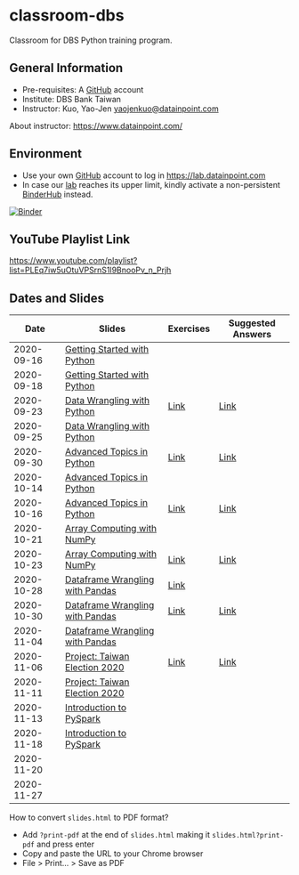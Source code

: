# classroom-dbs

Classroom for DBS Python training program.

## General Information

- Pre-requisites: A [GitHub](https://github.com/) account
- Institute: DBS Bank Taiwan
- Instructor: Kuo, Yao-Jen <yaojenkuo@datainpoint.com>

About instructor: <https://www.datainpoint.com/>

## Environment

- Use your own [GitHub](https://github.com/) account to log in <https://lab.datainpoint.com>
- In case our [lab](https://lab.datainpoint.com) reaches its upper limit, kindly activate a non-persistent [BinderHub](https://mybinder.org/v2/gh/datainpoint/data-science-binder/vanilla-python-3-8-5) instead.

[![Binder](https://mybinder.org/badge_logo.svg)](https://mybinder.org/v2/gh/datainpoint/data-science-binder/vanilla-python-3-8-5)

## YouTube Playlist Link

<https://www.youtube.com/playlist?list=PLEq7iw5uOtuVPSrnS1l9BnooPv_n_Prjh>

## Dates and Slides

|Date|Slides|Exercises|Suggested Answers|
|----|------|---------|-----------------|
|2020-09-16|[Getting Started with Python](https://datainpoint.github.io/classroom-dbs/01-getting-started-with-python.slides.html)|||
|2020-09-18|[Getting Started with Python](https://datainpoint.github.io/classroom-dbs/01-getting-started-with-python.slides.html)|||
|2020-09-23|[Data Wrangling with Python](https://datainpoint.github.io/classroom-dbs/02-data-wrangling-with-python.slides.html)|[Link](https://lab.datainpoint.com/hub/user-redirect/git-pull?repo=https%3A%2F%2Fgithub.com%2Fdatainpoint%2Fsuggested-answer-getting-started-with-python&urlpath=tree%2Fsuggested-answer-getting-started-with-python%2Fexercises.ipynb&branch=master)|[Link](https://lab.datainpoint.com/hub/user-redirect/git-pull?repo=https%3A%2F%2Fgithub.com%2Fdatainpoint%2Fsuggested-answer-getting-started-with-python&urlpath=tree%2Fsuggested-answer-getting-started-with-python%2Fsuggested_answers.ipynb&branch=master)|
|2020-09-25|[Data Wrangling with Python](https://datainpoint.github.io/classroom-dbs/02-data-wrangling-with-python.slides.html)|||
|2020-09-30|[Advanced Topics in Python](https://datainpoint.github.io/classroom-dbs/03-advanced-topics-in-python.slides.html)|[Link](https://lab.datainpoint.com/hub/user-redirect/git-pull?repo=https%3A%2F%2Fgithub.com%2Fdatainpoint%2Fsuggested-answer-data-wrangling-with-python&urlpath=tree%2Fsuggested-answer-data-wrangling-with-python%2Fexercises.ipynb&branch=master)|[Link](https://lab.datainpoint.com/hub/user-redirect/git-pull?repo=https%3A%2F%2Fgithub.com%2Fdatainpoint%2Fsuggested-answer-data-wrangling-with-python&urlpath=tree%2Fsuggested-answer-data-wrangling-with-python%2Fsuggested_answers.ipynb&branch=master)|
|2020-10-14|[Advanced Topics in Python](https://datainpoint.github.io/classroom-dbs/03-advanced-topics-in-python.slides.html)|||
|2020-10-16|[Advanced Topics in Python](https://datainpoint.github.io/classroom-dbs/03-advanced-topics-in-python.slides.html)|[Link](https://lab.datainpoint.com/hub/user-redirect/git-pull?repo=https%3A%2F%2Fgithub.com%2Fdatainpoint%2Fexercise-advanced-topics-in-python&urlpath=tree%2Fexercise-advanced-topics-in-python%2Fexercises.ipynb&branch=master)|[Link](https://lab.datainpoint.com/hub/user-redirect/git-pull?repo=https%3A%2F%2Fgithub.com%2Fdatainpoint%2Fsuggested-answer-advanced-topics-in-python&urlpath=tree%2Fsuggested-answer-advanced-topics-in-python%2Fsuggested_answers.ipynb&branch=master)|
|2020-10-21|[Array Computing with NumPy](https://datainpoint.github.io/classroom-dbs/04-array-computing-with-numpy.slides.html)|||
|2020-10-23|[Array Computing with NumPy](https://datainpoint.github.io/classroom-dbs/04-array-computing-with-numpy.slides.html)|[Link](https://lab.datainpoint.com/hub/user-redirect/git-pull?repo=https%3A%2F%2Fgithub.com%2Fdatainpoint%2Fexercise-array-computing-with-numpy&urlpath=tree%2Fexercise-array-computing-with-numpy%2Fexercises.ipynb&branch=main)|[Link](https://lab.datainpoint.com/hub/user-redirect/git-pull?repo=https%3A%2F%2Fgithub.com%2Fdatainpoint%2Fsuggested-answer-array-computing-with-numpy&urlpath=tree%2Fsuggested-answer-array-computing-with-numpy%2Fsuggested_answers.ipynb&branch=main)|
|2020-10-28|[Dataframe Wrangling with Pandas](https://datainpoint.github.io/classroom-dbs/05-dataframe-wrangling-with-pandas.slides.html)|[Link](https://lab.datainpoint.com/hub/user-redirect/git-pull?repo=https%3A%2F%2Fgithub.com%2Fdatainpoint%2Fdataset-imdb-top-rated&urlpath=tree%2Fdataset-imdb-top-rated%2F&branch=main)||
|2020-10-30|[Dataframe Wrangling with Pandas](https://datainpoint.github.io/classroom-dbs/05-dataframe-wrangling-with-pandas.slides.html)|[Link](https://lab.datainpoint.com/hub/user-redirect/git-pull?repo=https%3A%2F%2Fgithub.com%2Fdatainpoint%2Fexercise-basic-pandas&urlpath=tree%2Fexercise-basic-pandas%2Fexercises.ipynb&branch=main)|[Link](https://lab.datainpoint.com/hub/user-redirect/git-pull?repo=https%3A%2F%2Fgithub.com%2Fdatainpoint%2Fsuggested-answer-basic-pandas&urlpath=tree%2Fsuggested-answer-basic-pandas%2Fsuggested_answers.ipynb&branch=main)|
|2020-11-04|[Dataframe Wrangling with Pandas](https://datainpoint.github.io/classroom-dbs/05-dataframe-wrangling-with-pandas.slides.html)|||
|2020-11-06|[Project: Taiwan Election 2020](https://datainpoint.github.io/classroom-dbs/06-project-taiwan-election-2020.slides.html)|[Link](https://lab.datainpoint.com/hub/user-redirect/git-pull?repo=https%3A%2F%2Fgithub.com%2Fdatainpoint%2Fexercise-advanced-pandas&urlpath=tree%2Fexercise-advanced-pandas%2Fexercises.ipynb&branch=main)|[Link](https://lab.datainpoint.com/hub/user-redirect/git-pull?repo=https%3A%2F%2Fgithub.com%2Fdatainpoint%2Fsuggested-answer-advanced-pandas&urlpath=tree%2Fsuggested-answer-advanced-pandas%2Fsuggested_answers.ipynb&branch=main)|
|2020-11-11|[Project: Taiwan Election 2020](https://datainpoint.github.io/classroom-dbs/06-project-taiwan-election-2020.slides.html)|||
|2020-11-13|[Introduction to PySpark](https://datainpoint.github.io/classroom-dbs/07-introduction-to-pyspark.slides.html)|||
|2020-11-18|[Introduction to PySpark](https://datainpoint.github.io/classroom-dbs/07-introduction-to-pyspark.slides.html)|||
|2020-11-20||||
|2020-11-27||||

How to convert `slides.html` to PDF format?
- Add `?print-pdf` at the end of `slides.html` making it `slides.html?print-pdf` and press enter
- Copy and paste the URL to your Chrome browser
- File > Print... > Save as PDF
